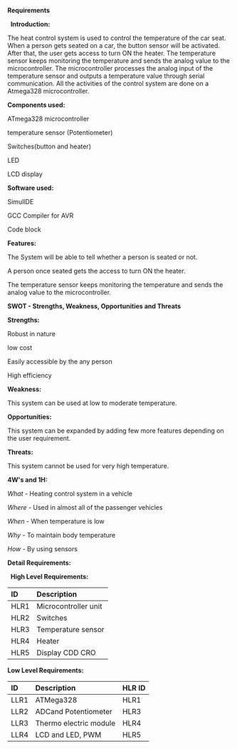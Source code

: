 ﻿**Requirements**

` `**Introduction:**

The heat control system is used to control the temperature of the car seat. When a person gets seated on a car, the button sensor will be activated. After that, the user gets access to turn ON the heater. The temperature sensor keeps monitoring the temperature and sends the analog value to the microcontroller. The microcontroller processes the analog input of the temperature sensor and outputs a temperature value through serial communication. All the activities of the control system are done on a Atmega328 microcontroller.

**Components used:**

ATmega328 microcontroller 

temperature sensor (Potentiometer)

Switches(button and heater)

LED 

LCD display

**Software used:**



SimulIDE

GCC Compiler for AVR

Code block

**Features:**

The System will be able to tell whether a person is seated or not.

A person once seated gets the access to turn ON the heater.

The temperature sensor keeps monitoring the temperature and sends the analog value to the microcontroller.

**SWOT - Strengths, Weakness, Opportunities and Threats**

**Strengths:**

Robust in nature 

low cost

Easily accessible by the any person

High efficiency

**Weakness:**

This system can be used at low to moderate temperature.

**Opportunities:**

This system can be expanded by adding few more features depending on the user requirement. 

**Threats:**

This system cannot be used for very high temperature.

**4W's and 1H:**

*What* - Heating control system in a vehicle

*Where* - Used in almost all of the passenger vehicles

*When* -  When temperature is low

*Why* - To maintain body temperature

*How* - By using sensors

**Detail Requirements:**

` `**High Level Requirements:**


|**ID**|**Description**|
| :- | :- |
|HLR1|Microcontroller unit    |
|HLR2|Switches|
|HLR3|Temperature sensor|
|HLR4|Heater|
|HLR5|Display CDD CRO|

**Low Level Requirements:**


|**ID**|**Description** |**HLR ID**|
| :- | :- | :- |
|LLR1|ATMega328|HLR1|
|LLR2|ADCand Potentiometer|HLR3|
|LLR3|Thermo electric module|HLR4|
|LLR4|LCD and LED, PWM|HLR5|




